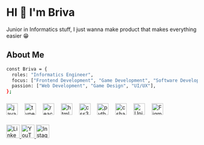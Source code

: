 
# HI 👋  I'm Briva

Junior in Informatics stuff, I just wanna make product that makes everything easier 😁


## About Me

```bash
const Briva = {
  roles: "Informatics Engineer",
  focus: ["Frontend Development", "Game Development", "Software Development"],
  passion: ["Web Development", "Game Design", "UI/UX"],
};
```
###

<div align="left">
  <img src="https://cdn.jsdelivr.net/gh/devicons/devicon/icons/javascript/javascript-original.svg" height="30" alt="javascript logo"  />
  <img width="10" />
  <img src="https://cdn.jsdelivr.net/gh/devicons/devicon/icons/typescript/typescript-original.svg" height="30" alt="typescript logo"  />
  <img width="10" />
  <img src="https://cdn.jsdelivr.net/gh/devicons/devicon/icons/react/react-original.svg" height="30" alt="react logo"  />
  <img width="10" />
  <img src="https://cdn.jsdelivr.net/gh/devicons/devicon/icons/html5/html5-original.svg" height="30" alt="html5 logo"  />
  <img width="10" />
  <img src="https://cdn.jsdelivr.net/gh/devicons/devicon/icons/css3/css3-original.svg" height="30" alt="css3 logo"  />
  <img width="10" />
  <img src="https://cdn.jsdelivr.net/gh/devicons/devicon/icons/python/python-original.svg" height="30" alt="python logo"  />
  <img width="10" />
  <img src="https://cdn.jsdelivr.net/gh/devicons/devicon/icons/csharp/csharp-original.svg" height="30" alt="csharp logo"  />
  <img width="10" />
  <img src="https://cdn.jsdelivr.net/gh/devicons/devicon/icons/unity/unity-original.svg" height="30" alt="Unity logo" />
  <img width="10" />
  <img src="https://cdn.jsdelivr.net/gh/devicons/devicon/icons/figma/figma-original.svg" height="30" alt="Figma logo" />
</div>

###

<div align="left">
  <a href="https://www.linkedin.com/in/brivarizky" target="_blank">
    <img src="https://img.shields.io/static/v1?message=LinkedIn&logo=linkedin&label=&color=0077B5&logoColor=white&labelColor=&style=for-the-badge" height="35" alt="LinkedIn logo" />
  </a>
  <a href="https://www.youtube.com/@tamtamaa" target="_blank">
    <img src="https://img.shields.io/static/v1?message=Youtube&logo=youtube&label=&color=FF0000&logoColor=white&labelColor=&style=for-the-badge" height="35" alt="YouTube logo" />
  </a>
  <a href="https://www.instagram.com/brivariky/" target="_blank">
    <img src="https://img.shields.io/static/v1?message=Instagram&logo=instagram&label=&color=E4405F&logoColor=white&labelColor=&style=for-the-badge" height="35" alt="Instagram logo" />
  </a>
</div>

###